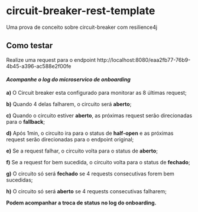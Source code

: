 # circuit-breaker-rest-template
Uma prova de conceito sobre circuit-breaker com resilience4j


## Como testar 
Realize uma request para o endpoint
http://localhost:8080/eaa2fb77-76b9-4b45-a396-ac588e2f00fe

#### *Acompanhe o log do microservico de **onboarding***

**a)** O Circuit breaker esta configurado para monitorar as 8 últimas request;

**b)** Quando 4 delas falharem, o circuito será **aberto**;

**c)** Quando o circuito estiver **aberto**, as próximas request serão direcionadas para o **fallback**;

**d)** Após 1min, o circuito ira para o status de **half-open** e as próximas request serão direcionadas para o endpoint original;

**e)** Se a request falhar, o circuito volta para o status de **aberto**;

**f)** Se a request for bem sucedida, o circuito volta para o status de **fechado**;

**g)** O circuito só será **fechado** se 4 requests consecutivas forem bem sucedidas;

**h)** O circuito só será **aberto** se 4 requests consecutivas falharem;

**Podem acompanhar a troca de status no log do onboarding.**



# 
